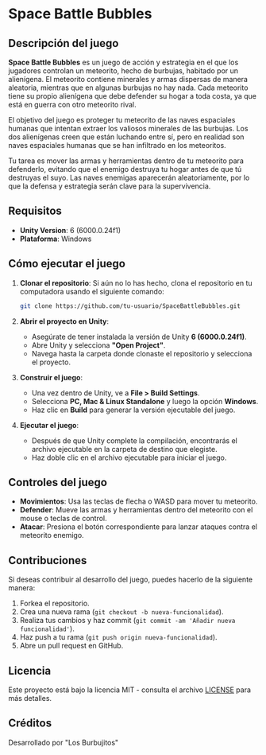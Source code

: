 
# Space Battle Bubbles

## Descripción del juego

**Space Battle Bubbles** es un juego de acción y estrategia en el que los jugadores controlan un meteorito, hecho de burbujas, habitado por un alienígena. El meteorito contiene minerales y armas dispersas de manera aleatoria, mientras que en algunas burbujas no hay nada. Cada meteorito tiene su propio alienígena que debe defender su hogar a toda costa, ya que está en guerra con otro meteorito rival.

El objetivo del juego es proteger tu meteorito de las naves espaciales humanas que intentan extraer los valiosos minerales de las burbujas. Los dos alienígenas creen que están luchando entre sí, pero en realidad son naves espaciales humanas que se han infiltrado en los meteoritos.

Tu tarea es mover las armas y herramientas dentro de tu meteorito para defenderlo, evitando que el enemigo destruya tu hogar antes de que tú destruyas el suyo. Las naves enemigas aparecerán aleatoriamente, por lo que la defensa y estrategia serán clave para la supervivencia.

## Requisitos

- **Unity Version**: 6 (6000.0.24f1)
- **Plataforma**: Windows

## Cómo ejecutar el juego

1. **Clonar el repositorio**:
   Si aún no lo has hecho, clona el repositorio en tu computadora usando el siguiente comando:
   ```bash
   git clone https://github.com/tu-usuario/SpaceBattleBubbles.git
   ```

2. **Abrir el proyecto en Unity**:
   - Asegúrate de tener instalada la versión de Unity **6 (6000.0.24f1)**.
   - Abre Unity y selecciona **"Open Project"**.
   - Navega hasta la carpeta donde clonaste el repositorio y selecciona el proyecto.

3. **Construir el juego**:
   - Una vez dentro de Unity, ve a **File > Build Settings**.
   - Selecciona **PC, Mac & Linux Standalone** y luego la opción **Windows**.
   - Haz clic en **Build** para generar la versión ejecutable del juego.

4. **Ejecutar el juego**:
   - Después de que Unity complete la compilación, encontrarás el archivo ejecutable en la carpeta de destino que elegiste.
   - Haz doble clic en el archivo ejecutable para iniciar el juego.

## Controles del juego

- **Movimientos**: Usa las teclas de flecha o WASD para mover tu meteorito.
- **Defender**: Mueve las armas y herramientas dentro del meteorito con el mouse o teclas de control.
- **Atacar**: Presiona el botón correspondiente para lanzar ataques contra el meteorito enemigo.

## Contribuciones

Si deseas contribuir al desarrollo del juego, puedes hacerlo de la siguiente manera:

1. Forkea el repositorio.
2. Crea una nueva rama (`git checkout -b nueva-funcionalidad`).
3. Realiza tus cambios y haz commit (`git commit -am 'Añadir nueva funcionalidad'`).
4. Haz push a tu rama (`git push origin nueva-funcionalidad`).
5. Abre un pull request en GitHub.

## Licencia

Este proyecto está bajo la licencia MIT - consulta el archivo [LICENSE](LICENSE) para más detalles.

## Créditos

Desarrollado por "Los Burbujitos"
